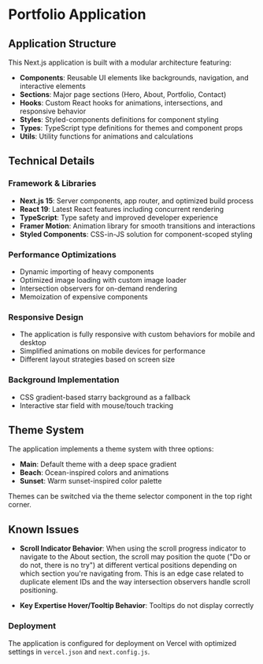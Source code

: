 # Portfolio Application

## Application Structure

This Next.js application is built with a modular architecture featuring:

- **Components**: Reusable UI elements like backgrounds, navigation, and interactive elements
- **Sections**: Major page sections (Hero, About, Portfolio, Contact)
- **Hooks**: Custom React hooks for animations, intersections, and responsive behavior
- **Styles**: Styled-components definitions for component styling
- **Types**: TypeScript type definitions for themes and component props
- **Utils**: Utility functions for animations and calculations

## Technical Details

### Framework & Libraries

- **Next.js 15**: Server components, app router, and optimized build process
- **React 19**: Latest React features including concurrent rendering
- **TypeScript**: Type safety and improved developer experience
- **Framer Motion**: Animation library for smooth transitions and interactions
- **Styled Components**: CSS-in-JS solution for component-scoped styling

### Performance Optimizations

- Dynamic importing of heavy components
- Optimized image loading with custom image loader
- Intersection observers for on-demand rendering
- Memoization of expensive components

### Responsive Design

- The application is fully responsive with custom behaviors for mobile and desktop
- Simplified animations on mobile devices for performance
- Different layout strategies based on screen size

### Background Implementation

- CSS gradient-based starry background as a fallback
- Interactive star field with mouse/touch tracking

## Theme System

The application implements a theme system with three options:

- **Main**: Default theme with a deep space gradient
- **Beach**: Ocean-inspired colors and animations
- **Sunset**: Warm sunset-inspired color palette

Themes can be switched via the theme selector component in the top right corner.

## Known Issues

- **Scroll Indicator Behavior**: When using the scroll progress indicator to navigate to the About section, the scroll may position the quote ("Do or do not, there is no try") at different vertical positions depending on which section you're navigating from. This is an edge case related to duplicate element IDs and the way intersection observers handle scroll positioning.

- **Key Expertise Hover/Tooltip Behavior**: Tooltips do not display correctly

### Deployment

The application is configured for deployment on Vercel with optimized settings in `vercel.json` and `next.config.js`.
